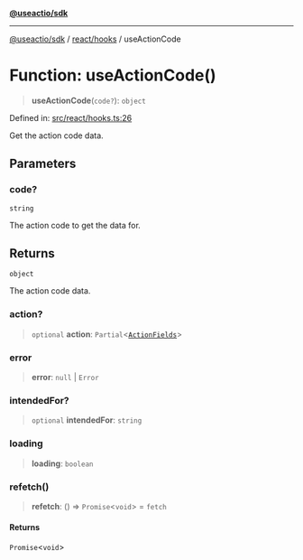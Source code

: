 [**@useactio/sdk**](../../../README.md)

***

[@useactio/sdk](../../../modules.md) / [react/hooks](../README.md) / useActionCode

# Function: useActionCode()

> **useActionCode**(`code?`): `object`

Defined in: [src/react/hooks.ts:26](https://github.com/useactio/sdk/blob/aa0cbb7aefc891bd76a4e1447f8c84a24792d899/src/react/hooks.ts#L26)

Get the action code data.

## Parameters

### code?

`string`

The action code to get the data for.

## Returns

`object`

The action code data.

### action?

> `optional` **action**: `Partial`\<[`ActionFields`](../../../client/interfaces/ActionFields.md)\>

### error

> **error**: `null` \| `Error`

### intendedFor?

> `optional` **intendedFor**: `string`

### loading

> **loading**: `boolean`

### refetch()

> **refetch**: () => `Promise`\<`void`\> = `fetch`

#### Returns

`Promise`\<`void`\>
